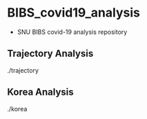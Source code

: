 # BIBS_covid19_analysis
- SNU BIBS covid-19 analysis repository


## Trajectory Analysis
./trajectory


## Korea Analysis
./korea
